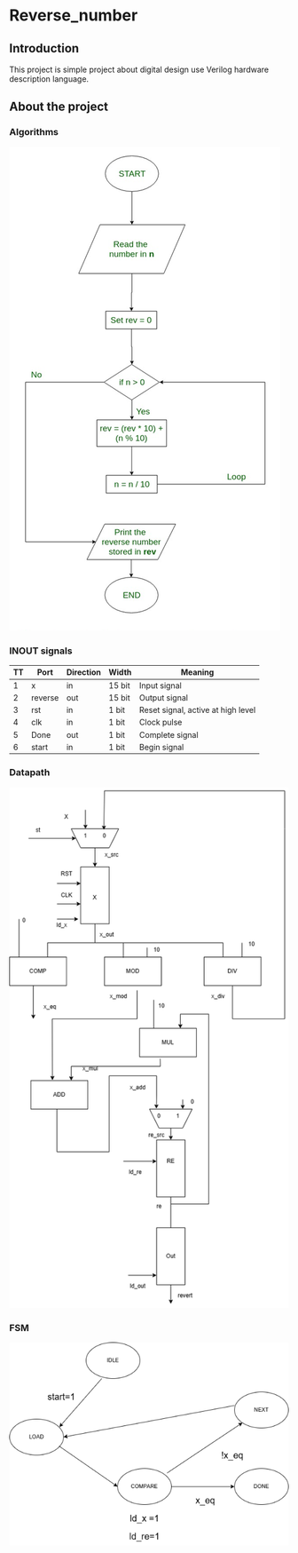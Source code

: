 # Reverse_number

## Introduction

This project is simple project about digital design use Verilog hardware description language.

## About the project

### Algorithms

![Algorithm of project](reverse.png)

### INOUT signals

| TT  | Port    | Direction | Width  | Meaning                            |
| --- | ------- | --------- | ------ | ---------------------------------- |
| 1   | x       | in        | 15 bit | Input signal                       |
| 2   | reverse | out       | 15 bit | Output signal                      |
| 3   | rst     | in        | 1 bit  | Reset signal, active at high level |
| 4   | clk     | in        | 1 bit  | Clock pulse                        |
| 5   | Done    | out       | 1 bit  | Complete signal                    |
| 6   | start   | in        | 1 bit  | Begin signal                       |

### Datapath

![](datapath.png)

### FSM

![](fsm_reverse.png)
